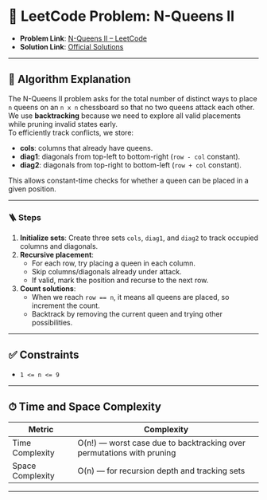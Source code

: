 # 🧩 LeetCode Problem: N-Queens II

- **Problem Link**: [N-Queens II – LeetCode](https://leetcode.com/problems/n-queens-ii/)
- **Solution Link**: [Official Solutions](https://leetcode.com/problems/n-queens-ii/solutions/)

---

## 🧠 Algorithm Explanation

The N-Queens II problem asks for the total number of distinct ways to place `n` queens on an `n x n` chessboard so that no two queens attack each other.  
We use **backtracking** because we need to explore all valid placements while pruning invalid states early.  
To efficiently track conflicts, we store:

- **cols**: columns that already have queens.
- **diag1**: diagonals from top-left to bottom-right (`row - col` constant).
- **diag2**: diagonals from top-right to bottom-left (`row + col` constant).

This allows constant-time checks for whether a queen can be placed in a given position.

---

### 🪜 Steps

1. **Initialize sets**: Create three sets `cols`, `diag1`, and `diag2` to track occupied columns and diagonals.
2. **Recursive placement**:
   - For each row, try placing a queen in each column.
   - Skip columns/diagonals already under attack.
   - If valid, mark the position and recurse to the next row.
3. **Count solutions**:
   - When we reach `row == n`, it means all queens are placed, so increment the count.
   - Backtrack by removing the current queen and trying other possibilities.

---

## ✅ Constraints

- `1 <= n <= 9`

---

## ⏱ Time and Space Complexity

| Metric            | Complexity |
|-------------------|------------|
| Time Complexity   | O(n!) — worst case due to backtracking over permutations with pruning |
| Space Complexity  | O(n) — for recursion depth and tracking sets |

---
